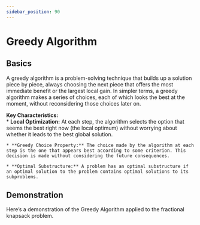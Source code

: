 ```yaml
---
sidebar_position: 90
---
```


# Greedy Algorithm

## Basics
<div style={{ textAlign: 'justify' }}>
A greedy algorithm is a problem-solving technique that builds up a solution piece by piece, always choosing the next piece that offers the most immediate benefit or the largest local gain. In simpler terms, a greedy algorithm makes a series of choices, each of which looks the best at the moment, without reconsidering those choices later on.

**Key Characteristics:**  
    * **Local Optimization:** At each step, the algorithm selects the option that seems the best right now (the local optimum) without worrying about whether it leads to the best global solution.

    * **Greedy Choice Property:** The choice made by the algorithm at each step is the one that appears best according to some criterion. This decision is made without considering the future consequences.

    * **Optimal Substructure:** A problem has an optimal substructure if an optimal solution to the problem contains optimal solutions to its subproblems.
</div>

## Demonstration
Here’s a demonstration of the Greedy Algorithm applied to the fractional knapsack problem.






